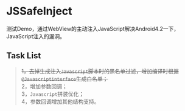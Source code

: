# JSSafeInject

测试Demo，通过WebView的主动注入JavaScript解决Android4.2一下，JavaScript注入的漏洞。

## Task List

>~~1，去掉生成注入`Javascript`脚本时的黑名单过滤，增加编译时根据`@Javascriptinterface`生成白名单；~~  
>2，增加参数回调；  
>3，`Javascript`拼装优化；  
>4，参数回调增加其他结构支持。  
